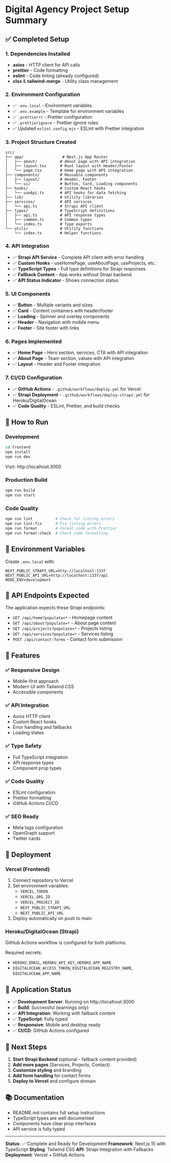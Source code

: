 # Digital Agency Project Setup Summary

## ✅ Completed Setup

### 1. Dependencies Installed
- **axios** - HTTP client for API calls
- **prettier** - Code formatting
- **eslint** - Code linting (already configured)
- **clsx** & **tailwind-merge** - Utility class management

### 2. Environment Configuration
- ✅ `.env.local` - Environment variables
- ✅ `.env.example` - Template for environment variables
- ✅ `.prettierrc` - Prettier configuration
- ✅ `.prettierignore` - Prettier ignore rules
- ✅ Updated `eslint.config.mjs` - ESLint with Prettier integration

### 3. Project Structure Created
```
src/
├── app/                 # Next.js App Router
│   ├── about/          # About page with API integration
│   ├── layout.tsx      # Root layout with Header/Footer
│   └── page.tsx        # Home page with API integration
├── components/         # Reusable components
│   ├── layout/         # Header, Footer
│   └── ui/             # Button, Card, Loading components
├── hooks/              # Custom React hooks
│   └── useApi.ts       # API hooks for data fetching
├── lib/                # Utility libraries
├── services/           # API services
│   └── api.ts          # Strapi API client
├── types/              # TypeScript definitions
│   ├── api.ts          # API response types
│   ├── common.ts       # Common types
│   └── index.ts        # Type exports
└── utils/              # Utility functions
    └── index.ts        # Helper functions
```

### 4. API Integration
- ✅ **Strapi API Service** - Complete API client with error handling
- ✅ **Custom Hooks** - useHomePage, useAboutPage, useProjects, etc.
- ✅ **TypeScript Types** - Full type definitions for Strapi responses
- ✅ **Fallback Content** - App works without Strapi backend
- ✅ **API Status Indicator** - Shows connection status

### 5. UI Components
- ✅ **Button** - Multiple variants and sizes
- ✅ **Card** - Content containers with header/footer
- ✅ **Loading** - Spinner and overlay components
- ✅ **Header** - Navigation with mobile menu
- ✅ **Footer** - Site footer with links

### 6. Pages Implemented
- ✅ **Home Page** - Hero section, services, CTA with API integration
- ✅ **About Page** - Team section, values with API integration
- ✅ **Layout** - Header and Footer integration

### 7. CI/CD Configuration
- ✅ **GitHub Actions** - `.github/workflows/deploy.yml` for Vercel
- ✅ **Strapi Deployment** - `.github/workflows/deploy-strapi.yml` for Heroku/DigitalOcean
- ✅ **Code Quality** - ESLint, Prettier, and build checks

## 🚀 How to Run

### Development
```bash
cd frontend
npm install
npm run dev
```
Visit: http://localhost:3000

### Production Build
```bash
npm run build
npm run start
```

### Code Quality
```bash
npm run lint          # Check for linting errors
npm run lint:fix      # Fix linting errors
npm run format        # Format code with Prettier
npm run format:check  # Check code formatting
```

## 🔧 Environment Variables

Create `.env.local` with:
```env
NEXT_PUBLIC_STRAPI_URL=http://localhost:1337
NEXT_PUBLIC_API_URL=http://localhost:1337/api
NODE_ENV=development
```

## 📡 API Endpoints Expected

The application expects these Strapi endpoints:
- `GET /api/home?populate=*` - Homepage content
- `GET /api/about?populate=*` - About page content
- `GET /api/projects?populate=*` - Projects listing
- `GET /api/services?populate=*` - Services listing
- `POST /api/contact-forms` - Contact form submission

## 🎨 Features

### ✅ Responsive Design
- Mobile-first approach
- Modern UI with Tailwind CSS
- Accessible components

### ✅ API Integration
- Axios HTTP client
- Custom React hooks
- Error handling and fallbacks
- Loading states

### ✅ Type Safety
- Full TypeScript integration
- API response types
- Component prop types

### ✅ Code Quality
- ESLint configuration
- Prettier formatting
- GitHub Actions CI/CD

### ✅ SEO Ready
- Meta tags configuration
- OpenGraph support
- Twitter cards

## 🚀 Deployment

### Vercel (Frontend)
1. Connect repository to Vercel
2. Set environment variables:
   - `VERCEL_TOKEN`
   - `VERCEL_ORG_ID`
   - `VERCEL_PROJECT_ID`
   - `NEXT_PUBLIC_STRAPI_URL`
   - `NEXT_PUBLIC_API_URL`
3. Deploy automatically on push to main

### Heroku/DigitalOcean (Strapi)
GitHub Actions workflow is configured for both platforms.

Required secrets:
- `HEROKU_EMAIL`, `HEROKU_API_KEY`, `HEROKU_APP_NAME`
- `DIGITALOCEAN_ACCESS_TOKEN`, `DIGITALOCEAN_REGISTRY_NAME`, `DIGITALOCEAN_APP_NAME`

## 📱 Application Status

- ✅ **Development Server**: Running on http://localhost:3000
- ✅ **Build**: Successful (warnings only)
- ✅ **API Integration**: Working with fallback content
- ✅ **TypeScript**: Fully typed
- ✅ **Responsive**: Mobile and desktop ready
- ✅ **CI/CD**: GitHub Actions configured

## 🔄 Next Steps

1. **Start Strapi Backend** (optional - fallback content provided)
2. **Add more pages** (Services, Projects, Contact)
3. **Customize styling** and branding
4. **Add form handling** for contact forms
5. **Deploy to Vercel** and configure domain

## 📚 Documentation

- README.md contains full setup instructions
- TypeScript types are well documented
- Components have clear prop interfaces
- API service is fully typed

---

**Status**: ✅ Complete and Ready for Development
**Framework**: Next.js 15 with TypeScript
**Styling**: Tailwind CSS
**API**: Strapi Integration with Fallbacks
**Deployment**: Vercel + GitHub Actions
